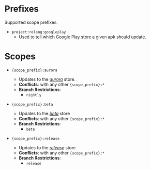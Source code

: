 # Prefixes
Supported scope prefixes:
* `project:releng:googleplay`
  * Used to tell which Google Play store a given apk should update.

# Scopes
* `{scope_prefix}:aurora`
  * Updates to the [*aurora*](https://play.google.com/store/apps/details?id=org.mozilla.fennec_aurora) store.
  * **Conflicts**: with any other `{scope_prefix}:*`
  * **Branch Restrictions**:
    * `nightly`

* `{scope_prefix}:beta`
  * Updates to the [*beta*](https://play.google.com/store/apps/details?id=org.mozilla.firefox_beta) store
  * **Conflicts**: with any other `{scope_prefix}:*`
  * **Branch Restrictions**:
    * `beta`

* `{scope_prefix}:release`
  * Updates to the [*release*](https://play.google.com/store/apps/details?id=org.mozilla.firefox) store
  * **Conflicts**: with any other `{scope_prefix}:*`
  * **Branch Restrictions**:
    * `release`
